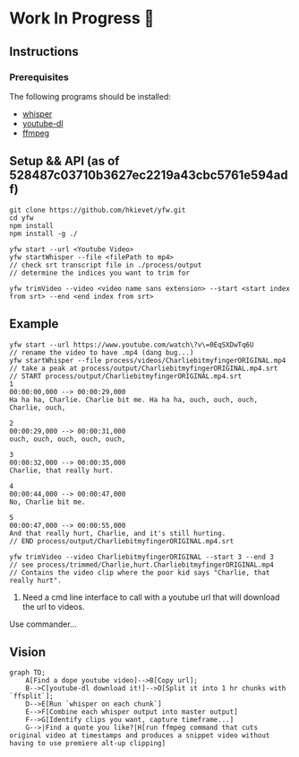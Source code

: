 # Work In Progress :hammer:

## Instructions

### Prerequisites

The following programs should be installed:

- [whisper](https://github.com/openai/whisper)
- [youtube-dl](https://github.com/ytdl-org/youtube-dl)
- [ffmpeg](https://ffmpeg.org/)


## Setup && API (as of 528487c03710b3627ec2219a43cbc5761e594adf)

```
git clone https://github.com/hkievet/yfw.git
cd yfw
npm install
npm install -g ./

yfw start --url <Youtube Video>
yfw startWhisper --file <filePath to mp4>
// check srt transcript file in ./process/output
// determine the indices you want to trim for

yfw trimVideo --video <video name sans extension> --start <start index from srt> --end <end index from srt>
```

## Example

```
yfw start --url https://www.youtube.com/watch\?v\=0EqSXDwTq6U
// rename the video to have .mp4 (dang bug...)
yfw startWhisper --file process/videos/CharliebitmyfingerORIGINAL.mp4
// take a peak at process/output/CharliebitmyfingerORIGINAL.mp4.srt
// START process/output/CharliebitmyfingerORIGINAL.mp4.srt
1
00:00:00,000 --> 00:00:29,000
Ha ha ha, Charlie. Charlie bit me. Ha ha ha, ouch, ouch, ouch, Charlie, ouch,

2
00:00:29,000 --> 00:00:31,000
ouch, ouch, ouch, ouch, ouch,

3
00:00:32,000 --> 00:00:35,000
Charlie, that really hurt.

4
00:00:44,000 --> 00:00:47,000
No, Charlie bit me.

5
00:00:47,000 --> 00:00:55,000
And that really hurt, Charlie, and it's still hurting.
// END process/output/CharliebitmyfingerORIGINAL.mp4.srt

yfw trimVideo --video CharliebitmyfingerORIGINAL --start 3 --end 3
// see process/trimmed/Charlie,hurt.CharliebitmyfingerORIGINAL.mp4
// Contains the video clip where the poor kid says "Charlie, that really hurt".
```

1. Need a cmd line interface to call with a youtube url that will download the url to videos.


Use commander...

## Vision

```mermaid
graph TD;
    A[Find a dope youtube video]-->B[Copy url];
    B-->C[youtube-dl download it!]-->D[Split it into 1 hr chunks with `ffsplit`];
    D-->E[Run `whisper on each chunk`]
    E-->F[Combine each whisper output into master output]
    F-->G[Identify clips you want, capture timeframe...]
    G-->|Find a quote you like?|H[run ffmpeg command that cuts original video at timestamps and produces a snippet video without having to use premiere alt-up clipping]
```

